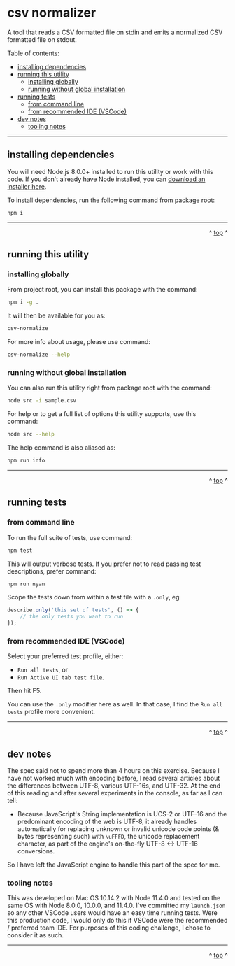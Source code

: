 # csv normalizer

A tool that reads a CSV formatted file on stdin and emits a normalized CSV formatted file on stdout.

Table of contents:
- [installing dependencies](#installing-dependencies)
- [running this utility](#running-this-utility)
  - [installing globally](#installing-globally)
  - [running without global installation](#running-without-global-installation)
- [running tests](#running-tests)
  - [from command line](#from-command-line)
  - [from recommended IDE (VSCode)](#from-recommended-ide-vscode)
- [dev notes](#dev-notes)
  - [tooling notes](#tooling-notes)

- - -


## installing dependencies

You will need Node.js 8.0.0+ installed to run this utility or work with this code. If you don't already have Node installed, you can [download an installer here](https://nodejs.org/en/download/).

To install dependencies, run the following command from package root:

```
npm i
```

- - -

<div align="right">^ <a href="#csv-normalizer">top</a> ^</div>


## running this utility

### installing globally

From project root, you can install this package with the command:
```bash
npm i -g .
```

It will then be available for you as:
```bash
csv-normalize
```

For more info about usage, please use command:
```bash
csv-normalize --help
```

### running without global installation

You can also run this utility right from package root with the command:
```bash
node src -i sample.csv
```

For help or to get a full list of options this utility supports, use this command:
```bash
node src --help
```

The help command is also aliased as:
```bash
npm run info
```

- - -

<div align="right">^ <a href="#csv-normalizer">top</a> ^</div>


## running tests

### from command line

To run the full suite of tests, use command:
```bash
npm test
```

This will output verbose tests. If you prefer not to read passing test descriptions, prefer command:
```bash
npm run nyan
```

Scope the tests down from within a test file with a `.only`, eg
```js
describe.only('this set of tests', () => {
    // the only tests you want to run
});
```

### from recommended IDE (VSCode)

Select your preferred test profile, either:
- `Run all tests`, or
- `Run Active UI tab test file`.

Then hit F5.

You can use the `.only` modifier here as well. In that case, I find the `Run all tests` profile more convenient.

- - -

<div align="right">^ <a href="#csv-normalizer">top</a> ^</div>


## dev notes

The spec said not to spend more than 4 hours on this exercise. Because I have not worked much with encoding before, I read several articles about the differences between UTF-8, various UTF-16s, and UTF-32. At the end of this reading and after several experiments in the console, as far as I can tell:

- Because JavaScript's String implementation is UCS-2 or UTF-16 and the predominant encoding of the web is UTF-8, it already handles automatically for replacing unknown or invalid unicode code points (& bytes representing such) with `\uFFFD`, the unicode replacement character, as part of the engine's on-the-fly UTF-8 <-> UTF-16 conversions.

So I have left the JavaScript engine to handle this part of the spec for me.

<!--

reminder refs in case manual unicode processing is necessary at a later stage:

https://stackoverflow.com/questions/44565859/how-does-utf-8-encoding-identify-single-byte-and-double-byte-characters

https://en.wikipedia.org/wiki/Specials_(Unicode_block)

https://mathiasbynens.be/notes/javascript-encoding

-->

### tooling notes

This was developed on Mac OS 10.14.2 with Node 11.4.0 and tested on the same OS with Node 8.0.0, 10.0.0, and 11.4.0. I've committed my `launch.json` so any other VSCode users would have an easy time running tests. Were this production code, I would only do this if VSCode were the recommended / preferred team IDE. For purposes of this coding challenge, I chose to consider it as such.

- - -

<div align="right">^ <a href="#csv-normalizer">top</a> ^</div>
